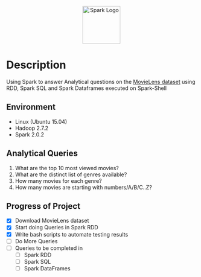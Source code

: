 <p align="center">
	<img src="https://spark.apache.org/images/spark-logo-trademark.png" alt="Spark Logo" height=100>
</p>

# Description
Using Spark to answer Analytical questions on the [MovieLens dataset](https://grouplens.org/datasets/movielens/1m/) using RDD, Spark SQL and Spark Dataframes executed on Spark-Shell

## Environment
* Linux (Ubuntu 15.04)
* Hadoop 2.7.2
* Spark 2.0.2

## Analytical Queries
1. What are the top 10 most viewed movies?
2. What are the distinct list of genres available?
3. How many movies for each genre?
4. How many movies are starting with numbers/A/B/C..Z?

## Progress of Project
- [x] Download MovieLens dataset
- [x] Start doing Queries in Spark RDD
- [x] Write bash scripts to automate testing results
- [ ] Do More Queries
- [ ] Queries to be completed in
	- [ ] Spark RDD
	- [ ] Spark SQL
	- [ ] Spark DataFrames
